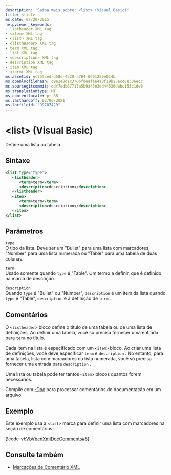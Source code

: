 ```yaml
---
description: 'Saiba mais sobre: <list> (Visual Basic)'
title: <list>
ms.date: 07/20/2015
helpviewer_keywords:
- listheader XML tag
- <item> XML tag
- <list> XML tag
- <listheader> XML tag
- term XML tag
- list XML tag
- <description> XML tag
- description XML tag
- item XML tag
- <term> XML tag
ms.assetid: ec35fced-d58e-4520-a764-0691256e014b
ms.openlocfilehash: c9e2e8d1c370bfdeefae4a8f19b25acc6a336ecc
ms.sourcegitcommit: ddf7edb67715a5b9a45e3dd44536dabc153c1de0
ms.translationtype: MT
ms.contentlocale: pt-BR
ms.lasthandoff: 02/06/2021
ms.locfileid: "99787429"
---
```

# <a name="list-visual-basic"></a>\<list> (Visual Basic)

Define uma lista ou tabela.  
  
## <a name="syntax"></a>Sintaxe  
  
```xml  
<list type="type">  
   <listheader>  
      <term>term</term>  
      <description>description</description>  
   </listheader>  
   <item>  
      <term>term</term>  
      <description>description</description>  
   </item>  
</list>  
```  
  
## <a name="parameters"></a>Parâmetros  

 `type`  
 O tipo da lista. Deve ser um "Bullet" para uma lista com marcadores, "Number" para uma lista numerada ou "Table" para uma tabela de duas colunas.  
  
 `term`  
 Usado somente quando `type` é "Table". Um termo a definir, que é definido na marca de descrição.  
  
 `description`  
 Quando `type` é "Bullet" ou "Number", `description` é um item da lista quando `type` é "Table", `description` é a definição de `term` .  
  
## <a name="remarks"></a>Comentários  

 O `<listheader>` bloco define o título de uma tabela ou de uma lista de definições. Ao definir uma tabela, você só precisa fornecer uma entrada para `term` no título.  
  
 Cada item na lista é especificado com um `<item>` bloco. Ao criar uma lista de definições, você deve especificar `term` e `description` . No entanto, para uma tabela, lista com marcadores ou lista numerada, você só precisa fornecer uma entrada para `description` .  
  
 Uma lista ou tabela pode ter tantos `<item>` blocos quantos forem necessários.  
  
 Compile com [-Doc](../../reference/command-line-compiler/doc.md) para processar comentários de documentação em um arquivo.  
  
## <a name="example"></a>Exemplo  

 Este exemplo usa a `<list>` marca para definir uma lista com marcadores na seção de comentários.  
  
 [!code-vb[VbVbcnXmlDocComments#5](~/samples/snippets/visualbasic/VS_Snippets_VBCSharp/VbVbcnXmlDocComments/VB/Class1.vb#5)]  
  
## <a name="see-also"></a>Consulte também

- [Marcações de Comentário XML](index.md)
